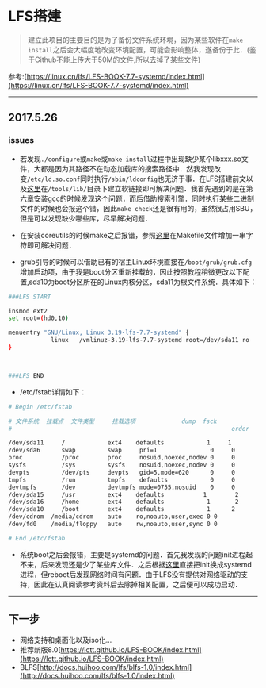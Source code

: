 # LFS搭建

> 建立此项目的主要目的是为了备份文件系统环境，因为某些软件在`make install`之后会大幅度地改变环境配置，可能会影响整体，遂备份于此．(鉴于Github不能上传大于50M的文件,所以去掉了某些文件)


参考:[https://linux.cn/lfs/LFS-BOOK-7.7-systemd/index.html](https://linux.cn/lfs/LFS-BOOK-7.7-systemd/index.html)

------------------
## 2017.5.26

###  issues
* 若发现`./configure`或`make`或`make install`过程中出现缺少某个libxxx.so文件，大都是因为其路径不在动态加载库的搜索路径中．然我发现改变`/etc/ld.so.conf`同时执行`/sbin/ldconfig`也无济于事．在LFS搭建前文以及[这里](http://www.cnblogs.com/sukai/p/3669330.html)在`/tools/lib/`目录下建立软链接即可解决问题．我首先遇到的是在第六章安装gcc的时候发现这个问题，而后借助搜索引擎．同时执行某些二进制文件的时候也会报这个错，因此`make check`还是很有用的，虽然很占用SBU，但是可以发现缺少哪些库，尽早解决问题．


* 在安装coreutils的时候make之后报错，参照[这里](http://albertcn.lofter.com/post/1cc8556c_665b22a)在Makefile文件增加一串字符即可解决问题．

* grub引导的时候可以借助已有的宿主Linux环境直接在`/boot/grub/grub.cfg`增加启动项，由于我是boot分区重新挂载的，因此按照教程稍微更改以下配置,sda10为boot分区所在的Linux内核分区，sda11为根文件系统．具体如下：
```bash
###LFS START

insmod ext2
set root=(hd0,10)

menuentry "GNU/Linux, Linux 3.19-lfs-7.7-systemd" {
	        linux   /vmlinuz-3.19-lfs-7.7-systemd root=/dev/sda11 ro
}



###LFS END

```

* /etc/fstab详情如下：
```bash
# Begin /etc/fstab

# 文件系统  挂载点  文件类型     挂载选项             dump  fsck
#                                                              order

/dev/sda11     /            ext4    defaults            1     1
/dev/sda6      swap         swap     pri=1               0     0
proc           /proc        proc     nosuid,noexec,nodev 0     0
sysfs          /sys         sysfs    nosuid,noexec,nodev 0     0
devpts         /dev/pts     devpts   gid=5,mode=620      0     0
tmpfs          /run         tmpfs    defaults            0     0
devtmpfs       /dev         devtmpfs mode=0755,nosuid    0     0
/dev/sda15     /usr         ext4    defaults           1        2
/dev/sda16     /home   		ext4    defaults            1       2 
/dev/sda10	   /boot        ext4    defaults            1      2
/dev/cdrom	/media/cdrom	auto	ro,noauto,user,exec	0 0
/dev/fd0	/media/floppy	auto	rw,noauto,user,sync	0 0

# End /etc/fstab

```

* 系统boot之后会报错，主要是systemd的问题．首先我发现的问题init进程起不来，后来发现还是少了某些库文件．之后根据[这里](https://forums.gentoo.org/viewtopic-t-1026806-start-25.html)直接把init换成systemd进程，但reboot后发现网络时间有问题．由于LFS没有提供对网络驱动的支持，因此在认真阅读参考资料后去除掉相关配置，之后便可以成功启动．


----------------------------


## 下一步
* 网络支持和桌面化以及iso化...
* 推荐新版8.0[https://lctt.github.io/LFS-BOOK/index.html](https://lctt.github.io/LFS-BOOK/index.html)
* BLFS[http://docs.huihoo.com/lfs/blfs-1.0/index.html](http://docs.huihoo.com/lfs/blfs-1.0/index.html)
